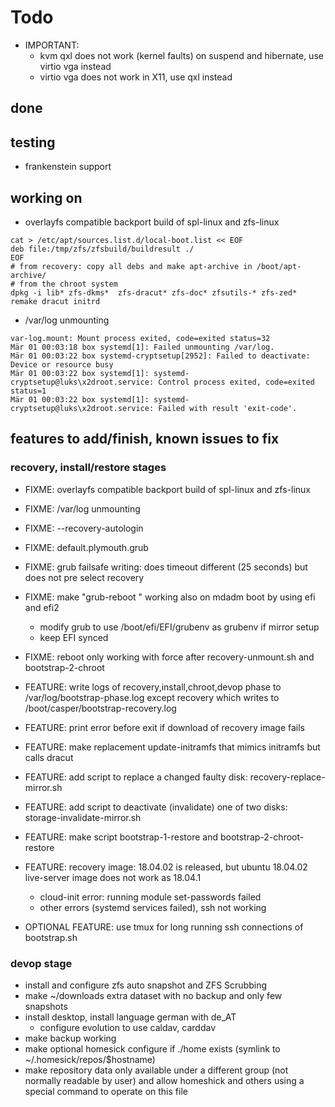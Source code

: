 # Todo

+ IMPORTANT: 
    + kvm qxl does not work (kernel faults) on suspend and hibernate, use virtio vga instead
    + virtio vga does not work in X11, use qxl instead

## done

## testing

+ frankenstein support

## working on

+ overlayfs compatible backport build of spl-linux and zfs-linux
```
cat > /etc/apt/sources.list.d/local-boot.list << EOF
deb file:/tmp/zfs/zfsbuild/buildresult ./
EOF
# from recovery: copy all debs and make apt-archive in /boot/apt-archive/
# from the chroot system
dpkg -i lib* zfs-dkms*  zfs-dracut* zfs-doc* zfsutils-* zfs-zed*
remake dracut initrd
```

+ /var/log unmounting
```
var-log.mount: Mount process exited, code=exited status=32
Mär 01 00:03:18 box systemd[1]: Failed unmounting /var/log.
Mär 01 00:03:22 box systemd-cryptsetup[2952]: Failed to deactivate: Device or resource busy
Mär 01 00:03:22 box systemd[1]: systemd-cryptsetup@luks\x2droot.service: Control process exited, code=exited status=1
Mär 01 00:03:22 box systemd[1]: systemd-cryptsetup@luks\x2droot.service: Failed with result 'exit-code'.
```

## features to add/finish, known issues to fix

### recovery, install/restore stages
+ FIXME: overlayfs compatible backport build of spl-linux and zfs-linux
+ FIXME: /var/log unmounting
+ FIXME: --recovery-autologin
+ FIXME: default.plymouth.grub
+ FIXME: grub failsafe writing: does timeout different (25 seconds) but does not pre select recovery
+ FIXME: make "grub-reboot <entry>" working also on mdadm boot by using efi and efi2
    + modify grub to use /boot/efi/EFI/grubenv as grubenv if mirror setup
    + keep EFI synced
+ FIXME: reboot only working with force after recovery-unmount.sh and bootstrap-2-chroot 

+ FEATURE: write logs of recovery,install,chroot,devop phase to /var/log/bootstrap-phase.log except recovery which writes to /boot/casper/bootstrap-recovery.log
+ FEATURE: print error before exit if download of recovery image fails
+ FEATURE: make replacement update-initramfs that mimics initramfs but calls dracut
+ FEATURE: add script to replace a changed faulty disk: recovery-replace-mirror.sh
+ FEATURE: add script to deactivate (invalidate) one of two disks: storage-invalidate-mirror.sh
+ FEATURE: make script bootstrap-1-restore and bootstrap-2-chroot-restore
+ FEATURE: recovery image: 18.04.02 is released, but ubuntu 18.04.02 live-server image does not work as 18.04.1
    + cloud-init error: running module set-passwords failed
    + other errors (systemd services failed), ssh not working
+ OPTIONAL FEATURE: use tmux for long running ssh connections of bootstrap.sh

### devop stage
+ install and configure zfs auto snapshot and ZFS Scrubbing
+ make ~/downloads extra dataset with no backup and only few snapshots
+ install desktop, install language german with de_AT
    + configure evolution to use caldav, carddav
+ make backup working
+ make optional homesick configure if ./home exists (symlink to ~/.homesick/repos/$hostname)
+ make repository data only available under a different group (not normally readable by user) and allow homeshick and others using a special command to operate on this file
